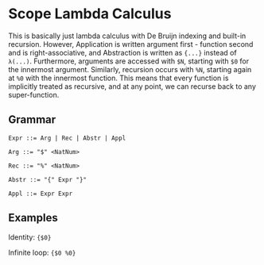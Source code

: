 # Scope Lambda Calculus

This is basically just lambda calculus with De Bruijn indexing and built-in recursion. However, Application is written argument first - function second and is right-associative, and Abstraction is written as `{...}` instead of `λ(...)`. Furthermore, arguments are accessed with `$N`, starting with `$0` for the innermost argument. Similarly, recursion occurs with `%N`, starting again at `%0` with the innermost function. This means that every function is implicitly treated as recursive, and at any point, we can recurse back to any super-function.

## Grammar

```ebnf
Expr ::= Arg | Rec | Abstr | Appl

Arg ::= "$" <NatNum>

Rec ::= "%" <NatNum>

Abstr ::= "{" Expr "}"

Appl ::= Expr Expr
```

## Examples

Identity: `{$0}`

Infinite loop: `{$0 %0}`

